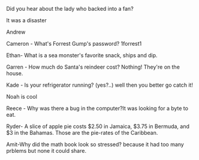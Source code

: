 Did you hear about the lady who backed into a fan?

It was a disaster


Andrew

Cameron - What's Forrest Gump's password? 1forrest1

Ethan- What is a sea monster's favorite snack, ships and dip.

Garren - How much do Santa's reindeer cost? Nothing! They're on the house.

Kade - Is your refrigerator running? (yes?..) well then you better go catch it!

Noah is cool

Reece - Why was there a bug in the computer?It was looking for a byte to eat.

Ryder- A slice of apple pie costs $2.50 in Jamaica, $3.75 in Bermuda, and $3 in the Bahamas. Those are the pie-rates of the Caribbean.

Amit-Why did the math book look so stressed? because it had too many prblems but none it could share.
